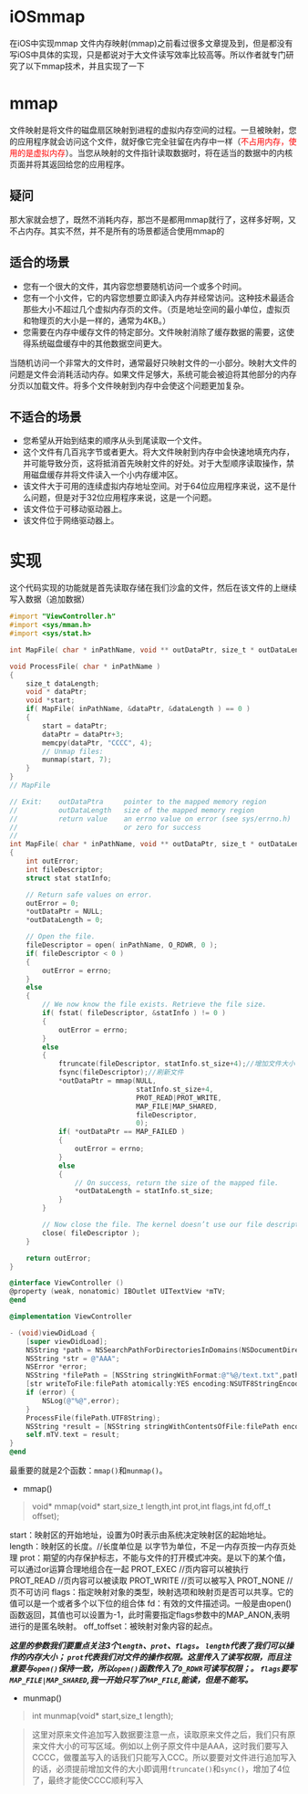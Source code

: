 # iOSmmap
在iOS中实现mmap
文件内存映射(mmap)之前看过很多文章提及到，但是都没有写iOS中具体的实现，只是都说对于大文件读写效率比较高等。所以作者就专门研究了以下mmap技术，并且实现了一下
# mmap
文件映射是将文件的磁盘扇区映射到进程的虚拟内存空间的过程。一旦被映射，您的应用程序就会访问这个文件，就好像它完全驻留在内存中一样（<font color = 'red'>不占用内存，使用的是虚拟内存</font>）。当您从映射的文件指针读取数据时，将在适当的数据中的内核页面并将其返回给您的应用程序。

## 疑问
那大家就会想了，既然不消耗内存，那岂不是都用mmap就行了，这样多好啊，又不占内存。其实不然，并不是所有的场景都适合使用mmap的

## 适合的场景
* 您有一个很大的文件，其内容您想要随机访问一个或多个时间。
* 您有一个小文件，它的内容您想要立即读入内存并经常访问。这种技术最适合那些大小不超过几个虚拟内存页的文件。（页是地址空间的最小单位，虚拟页和物理页的大小是一样的，通常为4KB。）
* 您需要在内存中缓存文件的特定部分。文件映射消除了缓存数据的需要，这使得系统磁盘缓存中的其他数据空间更大。

当随机访问一个非常大的文件时，通常最好只映射文件的一小部分。映射大文件的问题是文件会消耗活动内存。如果文件足够大，系统可能会被迫将其他部分的内存分页以加载文件。将多个文件映射到内存中会使这个问题更加复杂。
## 不适合的场景
* 您希望从开始到结束的顺序从头到尾读取一个文件。
* 这个文件有几百兆字节或者更大。将大文件映射到内存中会快速地填充内存，并可能导致分页，这将抵消首先映射文件的好处。对于大型顺序读取操作，禁用磁盘缓存并将文件读入一个小内存缓冲区。
* 该文件大于可用的连续虚拟内存地址空间。对于64位应用程序来说，这不是什么问题，但是对于32位应用程序来说，这是一个问题。
* 该文件位于可移动驱动器上。
* 该文件位于网络驱动器上。

# 实现
这个代码实现的功能就是首先读取存储在我们沙盒的文件，然后在该文件的上继续写入数据（追加数据）
```Objective-C
#import "ViewController.h"
#import <sys/mman.h>
#import <sys/stat.h>

int MapFile( char * inPathName, void ** outDataPtr, size_t * outDataLength );

void ProcessFile( char * inPathName )
{
    size_t dataLength;
    void * dataPtr;
    void *start;
    if( MapFile( inPathName, &dataPtr, &dataLength ) == 0 )
    {
        start = dataPtr;
        dataPtr = dataPtr+3;
        memcpy(dataPtr, "CCCC", 4);
        // Unmap files:
        munmap(start, 7);
    }
}
// MapFile

// Exit:    outDataPtra     pointer to the mapped memory region
//          outDataLength   size of the mapped memory region
//          return value    an errno value on error (see sys/errno.h)
//                          or zero for success
//
int MapFile( char * inPathName, void ** outDataPtr, size_t * outDataLength )
{
    int outError;
    int fileDescriptor;
    struct stat statInfo;

    // Return safe values on error.
    outError = 0;
    *outDataPtr = NULL;
    *outDataLength = 0;

    // Open the file.
    fileDescriptor = open( inPathName, O_RDWR, 0 );
    if( fileDescriptor < 0 )
    {
        outError = errno;
    }
    else
    {
        // We now know the file exists. Retrieve the file size.
        if( fstat( fileDescriptor, &statInfo ) != 0 )
        {
            outError = errno;
        }
        else
        {
            ftruncate(fileDescriptor, statInfo.st_size+4);//增加文件大小
            fsync(fileDescriptor);//刷新文件
            *outDataPtr = mmap(NULL,
                               statInfo.st_size+4,
                               PROT_READ|PROT_WRITE,
                               MAP_FILE|MAP_SHARED,
                               fileDescriptor,
                               0);
            if( *outDataPtr == MAP_FAILED )
            {
                outError = errno;
            }
            else
            {
                // On success, return the size of the mapped file.
                *outDataLength = statInfo.st_size;
            }
        }

        // Now close the file. The kernel doesn’t use our file descriptor.
        close( fileDescriptor );
    }

    return outError;
}

@interface ViewController ()
@property (weak, nonatomic) IBOutlet UITextView *mTV;
@end

@implementation ViewController

- (void)viewDidLoad {
    [super viewDidLoad];
    NSString *path = NSSearchPathForDirectoriesInDomains(NSDocumentDirectory, NSUserDomainMask, YES).firstObject;
    NSString *str = @"AAA";
    NSError *error;
    NSString *filePath = [NSString stringWithFormat:@"%@/text.txt",path];
    [str writeToFile:filePath atomically:YES encoding:NSUTF8StringEncoding error:&error];
    if (error) {
        NSLog(@"%@",error);
    }
    ProcessFile(filePath.UTF8String);
    NSString *result = [NSString stringWithContentsOfFile:filePath encoding:NSUTF8StringEncoding error:nil];
    self.mTV.text = result;
}
@end
```
最重要的就是2个函数：`mmap()`和`munmap()`。
* mmap()
>void* mmap(void* start,size_t length,int prot,int flags,int fd,off_t offset);

start：映射区的开始地址，设置为0时表示由系统决定映射区的起始地址。
length：映射区的长度。//长度单位是 以字节为单位，不足一内存页按一内存页处理
prot：期望的内存保护标志，不能与文件的打开模式冲突。是以下的某个值，可以通过or运算合理地组合在一起
PROT_EXEC //页内容可以被执行
PROT_READ //页内容可以被读取
PROT_WRITE //页可以被写入
PROT_NONE //页不可访问
flags：指定映射对象的类型，映射选项和映射页是否可以共享。它的值可以是一个或者多个以下位的组合体
fd：有效的文件描述词。一般是由open()函数返回，其值也可以设置为-1，此时需要指定flags参数中的MAP_ANON,表明进行的是匿名映射。
off_toffset：被映射对象内容的起点。

***这里的参数我们要重点关注3个`length`、`prot`、`flags`。
`length`代表了我们可以操作的内存大小；
`prot`代表我们对文件的操作权限。这里传入了读写权限，而且注意要与`open()`保持一致，所以`open()`函数传入了`O_RDWR`可读写权限；。
`flags`要写`MAP_FILE|MAP_SHARED`,我一开始只写了`MAP_FILE`,能读，但是不能写。***
* munmap()
>int munmap(void* start,size_t length);

>这里对原来文件追加写入数据要注意一点，读取原来文件之后，我们只有原来文件大小的可写区域。例如以上例子原文件中是AAA，这时我们要写入CCCC，做覆盖写入的话我们只能写入CCC。所以要要对文件进行追加写入的话，必须提前增加文件的大小即调用`ftruncate()`和`sync()`，增加了4位了，最终才能使CCCC顺利写入

